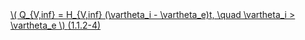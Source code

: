<a href="/eco2_guide_center/1.%20ECO2%20Logic%20Guide/Hee1_Equation_List.html" class="equation-link" target="_blank" rel="noopener noreferrer">
  \( Q_{V,inf} = H_{V,inf} (\vartheta_i - \vartheta_e)t, \quad \vartheta_i > \vartheta_e \) <span class="eq-number">(1.1.2-4)</span>
</a>
